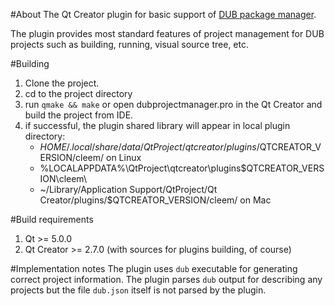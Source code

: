 #About
The Qt Creator plugin for basic support of [DUB package manager](https://github.com/D-Programming-Language/dub).

The plugin provides most standard features of project management for DUB projects such as building, running, visual source tree, etc.

#Building
1. Clone the project.
1. cd to the project directory
1. run ```qmake && make``` or open dubprojectmanager.pro in the Qt Creator and build the project from IDE.
1. if successful, the plugin shared library will appear in local plugin directory:
	* $HOME/.local/share/data/QtProject/qtcreator/plugins/$QTCREATOR_VERSION/cleem/ on Linux
	* %LOCALAPPDATA%\QtProject\qtcreator\plugins\$QTCREATOR_VERSION\cleem\
	* ~/Library/Application Support/QtProject/Qt Creator/plugins/$QTCREATOR_VERSION/cleem/ on Mac

#Build requirements
1. Qt >= 5.0.0
1. Qt Creator >= 2.7.0 (with sources for plugins building, of course)

#Implementation notes
The plugin uses ```dub``` executable for generating correct project information. The plugin parses ```dub``` output for describing any projects but the file ```dub.json``` itself is not parsed by the plugin.
